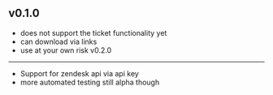 v0.1.0
------
* does not support the ticket functionality yet
* can download via links
* use at your own risk
v0.2.0
------
* Support for zendesk api via api key
* more automated testing still alpha though
